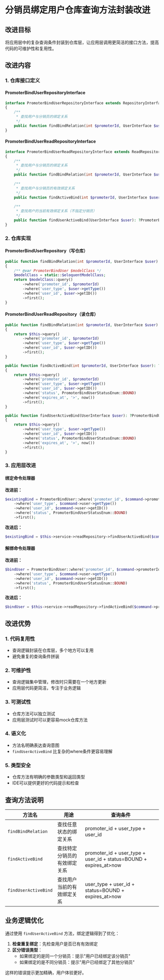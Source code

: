 # 分销员绑定用户仓库查询方法封装改进

## 改进目标

将应用层中的复杂查询条件封装到仓库层，让应用层调用更简洁的接口方法，提高代码的可维护性和复用性。

## 改进内容

### 1. 仓库接口定义

#### PromoterBindUserRepositoryInterface
```php
interface PromoterBindUserRepositoryInterface extends RepositoryInterface
{
    /**
     * 查找用户与分销员的绑定关系
     */
    public function findBindRelation(int $promoterId, UserInterface $user): ?PromoterBindUser;
}
```

#### PromoterBindUserReadRepositoryInterface
```php
interface PromoterBindUserReadRepositoryInterface extends ReadRepositoryInterface
{
    /**
     * 查找用户与分销员的绑定关系
     */
    public function findBindRelation(int $promoterId, UserInterface $user): ?PromoterBindUser;
    
    /**
     * 查找用户与分销员的有效绑定关系
     */
    public function findActiveBind(int $promoterId, UserInterface $user): ?PromoterBindUser;
    
    /**
     * 查找用户的当前有效绑定关系（不指定分销员）
     */
    public function findUserActiveBind(UserInterface $user): ?PromoterBindUser;
}
```

### 2. 仓库实现

#### PromoterBindUserRepository（写仓库）
```php
public function findBindRelation(int $promoterId, UserInterface $user): ?PromoterBindUser
{
    /** @var PromoterBindUser $modelClass */
    $modelClass = static::$eloquentModelClass;
    return $modelClass::query()
        ->where('promoter_id', $promoterId)
        ->where('user_type', $user->getType())
        ->where('user_id', $user->getID())
        ->first();
}
```

#### PromoterBindUserReadRepository（读仓库）
```php
public function findBindRelation(int $promoterId, UserInterface $user): ?PromoterBindUser
{
    return $this->query()
        ->where('promoter_id', $promoterId)
        ->where('user_type', $user->getType())
        ->where('user_id', $user->getID())
        ->first();
}

public function findActiveBind(int $promoterId, UserInterface $user): ?PromoterBindUser
{
    return $this->query()
        ->where('promoter_id', $promoterId)
        ->where('user_type', $user->getType())
        ->where('user_id', $user->getID())
        ->where('status', PromoterBindUserStatusEnum::BOUND)
        ->where('expires_at', '>', now())
        ->first();
}

public function findUserActiveBind(UserInterface $user): ?PromoterBindUser
{
    return $this->query()
        ->where('user_type', $user->getType())
        ->where('user_id', $user->getID())
        ->where('status', PromoterBindUserStatusEnum::BOUND)
        ->where('expires_at', '>', now())
        ->first();
}
```

### 3. 应用层改进

#### 绑定命令处理器
**改进前：**
```php
$existingBind = PromoterBindUser::where('promoter_id', $command->promoterId)
    ->where('user_type', $command->user->getType())
    ->where('user_id', $command->user->getID())
    ->where('status', PromoterBindUserStatusEnum::BOUND)
    ->first();
```

**改进后：**
```php
$existingBind = $this->service->readRepository->findUserActiveBind($command->user);
```

#### 解绑命令处理器
**改进前：**
```php
$bindUser = PromoterBindUser::where('promoter_id', $command->promoterId)
    ->where('user_type', $command->user->getType())
    ->where('user_id', $command->user->getID())
    ->where('status', PromoterBindUserStatusEnum::BOUND)
    ->first();
```

**改进后：**
```php
$bindUser = $this->service->readRepository->findActiveBind($command->promoterId, $command->user);
```

## 改进优势

### 1. 代码复用性
- 查询逻辑封装在仓库层，多个地方可以复用
- 避免重复的查询条件拼装

### 2. 可维护性
- 查询逻辑集中管理，修改时只需要在一个地方更新
- 应用层代码更简洁，专注于业务逻辑

### 3. 可测试性
- 仓库方法可以独立测试
- 应用层测试时可以更容易mock仓库方法

### 4. 语义化
- 方法名明确表达查询意图
- `findUserActiveBind` 比复杂的where条件更容易理解

### 5. 类型安全
- 仓库方法有明确的参数类型和返回类型
- IDE可以提供更好的代码提示和检查

## 查询方法说明

| 方法名 | 用途 | 查询条件 |
|-------|------|----------|
| `findBindRelation` | 查找任意状态的绑定关系 | promoter_id + user_type + user_id |
| `findActiveBind` | 查找特定分销员的有效绑定关系 | promoter_id + user_type + user_id + status=BOUND + expires_at>now |
| `findUserActiveBind` | 查找用户当前的有效绑定关系 | user_type + user_id + status=BOUND + expires_at>now |

## 业务逻辑优化

通过使用 `findUserActiveBind` 方法，绑定逻辑得到了优化：

1. **检查重复绑定**：先检查用户是否已有有效绑定
2. **区分错误类型**：
   - 如果绑定的是同一个分销员：提示"用户已经绑定该分销员"
   - 如果绑定的是不同分销员：提示"用户已经绑定了其他分销员"

这样的错误提示更加精确，用户体验更好。 